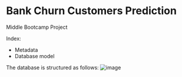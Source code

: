 # Bank Churn Customers Prediction
Middle Bootcamp Project

Index:
- Metadata
- Database model

The database is structured as follows:
![image](https://user-images.githubusercontent.com/99433862/197340460-4b6bd0d6-4747-4f23-80a0-8f6b728f3796.png)

